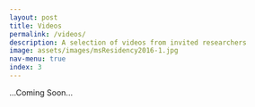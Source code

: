 ```yaml
---
layout: post
title: Videos
permalink: /videos/
description: A selection of videos from invited researchers
image: assets/images/msResidency2016-1.jpg
nav-menu: true
index: 3
---
```


...Coming Soon...

<!-- <div class="row">
  <div class="4u 12u$(medium)">
    <style>.embed-container { position: relative; padding-bottom: 56.25%; height: 0; overflow: hidden; max-width: 100%; } .embed-container iframe, .embed-container object, .embed-container embed { position: absolute; top: 0; left: 0; width: 100%; height: 100%; }</style><div class='embed-container'><iframe src='https://player.vimeo.com/video/195041802' frameborder='0' webkitAllowFullScreen mozallowfullscreen allowFullScreen></iframe></div>
  </div>
  <div class="4u 12u$(medium)">
    <style>.embed-container { position: relative; padding-bottom: 56.25%; height: 0; overflow: hidden; max-width: 100%; } .embed-container iframe, .embed-container object, .embed-container embed { position: absolute; top: 0; left: 0; width: 100%; height: 100%; }</style><div class='embed-container'><iframe src='https://player.vimeo.com/video/185429557' frameborder='0' webkitAllowFullScreen mozallowfullscreen allowFullScreen></iframe></div>
  </div>
  <div class="4u$ 12u$(medium)">
    <style>.embed-container { position: relative; padding-bottom: 56.25%; height: 0; overflow: hidden; max-width: 100%; } .embed-container iframe, .embed-container object, .embed-container embed { position: absolute; top: 0; left: 0; width: 100%; height: 100%; }</style><div class='embed-container'><iframe src='https://player.vimeo.com/video/122824501' frameborder='0' webkitAllowFullScreen mozallowfullscreen allowFullScreen></iframe></div>
  </div>
</div><br/>

<div class="row">
  <div class="4u 12u$(medium)">
    <style>.embed-container { position: relative; padding-bottom: 56.25%; height: 0; overflow: hidden; max-width: 100%; } .embed-container iframe, .embed-container object, .embed-container embed { position: absolute; top: 0; left: 0; width: 100%; height: 100%; }</style><div class='embed-container'><iframe src='https://player.vimeo.com/video/195041802' frameborder='0' webkitAllowFullScreen mozallowfullscreen allowFullScreen></iframe></div>
  </div>
  <div class="4u 12u$(medium)">
    <style>.embed-container { position: relative; padding-bottom: 56.25%; height: 0; overflow: hidden; max-width: 100%; } .embed-container iframe, .embed-container object, .embed-container embed { position: absolute; top: 0; left: 0; width: 100%; height: 100%; }</style><div class='embed-container'><iframe src='https://player.vimeo.com/video/185429557' frameborder='0' webkitAllowFullScreen mozallowfullscreen allowFullScreen></iframe></div>
  </div>
  <div class="4u$ 12u$(medium)">
    <style>.embed-container { position: relative; padding-bottom: 56.25%; height: 0; overflow: hidden; max-width: 100%; } .embed-container iframe, .embed-container object, .embed-container embed { position: absolute; top: 0; left: 0; width: 100%; height: 100%; }</style><div class='embed-container'><iframe src='https://player.vimeo.com/video/122824501' frameborder='0' webkitAllowFullScreen mozallowfullscreen allowFullScreen></iframe></div>
  </div>
</div> -->
